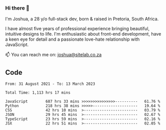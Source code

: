 ### Hi there 👋

I'm Joshua, a 28 y/o full-stack dev, born & raised in Pretoria, South Africa. 

I have almost five years of professional experience bringing beautiful, intuitive designs to life. I'm enthusiastic about front-end development, have a keen eye for detail and a passionate love-hate relationship with JavaScript.

📫 You can reach me on: joshua@sitelab.co.za

## **Code**

<!--START_SECTION:waka-->

```text
From: 31 August 2021 - To: 13 March 2023

Total Time: 1,113 hrs 17 mins

JavaScript        687 hrs 33 mins >>>>>>>>>>>>>>>----------   61.76 %
Python            218 hrs 38 mins >>>>>--------------------   19.64 %
CSS               42 hrs 10 mins  >------------------------   03.79 %
JSON              29 hrs 45 mins  >------------------------   02.67 %
TypeScript        23 hrs 59 mins  >------------------------   02.16 %
JSX               22 hrs 51 mins  >------------------------   02.05 %
```

<!--END_SECTION:waka-->
